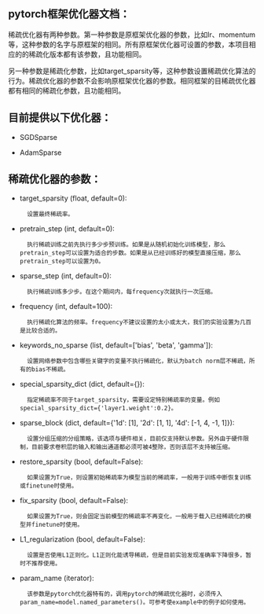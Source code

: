 ## pytorch框架优化器文档：

稀疏优化器有两种参数。第一种参数是原框架优化器的参数，比如lr、momentum等，这种参数的名字与原框架的相同。所有原框架优化器可设置的参数，本项目相应的的稀疏化版本都有该参数，且功能相同。

另一种参数是稀疏化参数，比如target_sparsity等，这种参数设置稀疏优化算法的行为。稀疏优化器的参数不会影响原框架优化器的参数。相同框架的目稀疏优化器都有相同的稀疏化参数，且功能相同。

## 目前提供以下优化器：

* SGDSparse

* AdamSparse

## 稀疏优化器的参数：
* target_sparsity (float, default=0):

        设置最终稀疏率。

* pretrain_step (int, default=0):

        执行稀疏训练之前先执行多少步预训练。如果是从随机初始化训练模型，那么pretrain_step可以设置为适合的步数。如果是从已经训练好的模型直接压缩，那么pretrain_step可以设置为0。

* sparse_step (int, default=0):

        执行稀疏训练多少步。在这个期间内，每frequency次就执行一次压缩。

* frequency (int, default=100):

        执行稀疏化算法的频率。frequency不建议设置的太小或太大，我们的实验设置为几百是比较合适的。

* keywords_no_sparse (list, default=['bias', 'beta', 'gamma']):

        设置网络参数中包含哪些关键字的变量不执行稀疏化，默认为batch norm层不稀疏，所有的bias不稀疏。

* special_sparsity_dict (dict, default={}):

        指定稀疏率不同于target_sparsity，需要设定特别稀疏率的变量。例如special_sparsity_dict={'layer1.weight':0.2}。

* sparse_block (dict, default={'1d': [1], '2d': [1, 1], '4d': [-1, 4, -1, 1]}):

        设置分组压缩的分组策略，该选项与硬件相关，目前仅支持默认参数。另外由于硬件限制，目前要求卷积层的输入和输出通道都必须可被4整除，否则该层不支持被压缩。

* restore_sparsity (bool, default=False):

        如果设置为True，则设置初始稀疏率为模型当前的稀疏率，一般用于训练中断恢复训练或finetune时使用。

* fix_sparsity (bool, default=False):

        如果设置为True，则会固定当前模型的稀疏率不再变化，一般用于载入已经稀疏化的模型并finetune时使用。

* L1_regularization (bool, default=False):

        设置是否使用L1正则化。L1正则化能诱导稀疏，但是目前实验发现准确率下降很多，暂时不推荐使用。

* param_name (iterator):

        该参数是pytorch优化器特有的，调用pytorch的稀疏优化器时，必须传入param_name=model.named_parameters()。可参考使example中的例子如何使用。